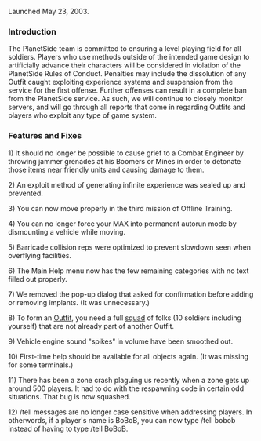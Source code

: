 Launched May 23, 2003.

### Introduction

The PlanetSide team is committed to ensuring a level playing field for all
soldiers. Players who use methods outside of the intended game design to
artificially advance their characters will be considered in violation of the
PlanetSide Rules of Conduct. Penalties may include the dissolution of any Outfit
caught exploiting experience systems and suspension from the service for the
first offense. Further offenses can result in a complete ban from the PlanetSide
service. As such, we will continue to closely monitor servers, and will go
through all reports that come in regarding Outfits and players who exploit any
type of game system.

### Features and Fixes

1\) It should no longer be possible to cause grief to a Combat Engineer by
throwing jammer grenades at his Boomers or Mines in order to detonate those
items near friendly units and causing damage to them.

2\) An exploit method of generating infinite experience was sealed up and
prevented.

3\) You can now move properly in the third mission of Offline Training.

4\) You can no longer force your MAX into permanent autorun mode by dismounting
a vehicle while moving.

5\) Barricade collision reps were optimized to prevent slowdown seen when
overflying facilities.

6\) The Main Help menu now has the few remaining categories with no text filled
out properly.

7\) We removed the pop-up dialog that asked for confirmation before adding or
removing implants. (It was unnecessary.)

8\) To form an [Outfit](../terminology/Outfit.md), you need a full
[squad](../terminology/Squad.md) of folks (10 soldiers including yourself) that
are not already part of another Outfit.

9\) Vehicle engine sound "spikes" in volume have been smoothed out.

10\) First-time help should be available for all objects again. (It was missing
for some terminals.)

11\) There has been a zone crash plaguing us recently when a zone gets up around
500 players. It had to do with the respawning code in certain odd situations.
That bug is now squashed.

12\) /tell messages are no longer case sensitive when addressing players. In
otherwords, if a player's name is BoBoB, you can now type /tell bobob instead of
having to type /tell BoBoB.

<!--[category:Patches](category:Patches.md)-->
